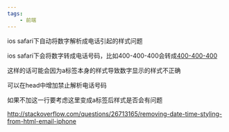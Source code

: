 ```yaml
---
tags:
    - 前端
---
```


ios safari下自动将数字解析成电话引起的样式问题

ios safari下会将数字转成电话号码，比如400-400-400会转成<a href="tel:400-400-400">400-400-400</a>



这样的话可能会因为a标签本身的样式导致数字显示的样式不正确



可以在head中增加<meta name="format-detection" content="telephone=no">禁止解析电话号码



如果不加这一行要考虑这里变成a标签后样式是否会有问题





http://stackoverflow.com/questions/26713165/removing-date-time-styling-from-html-email-iphone

